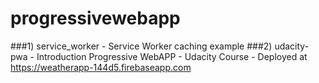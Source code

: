 # progressivewebapp

###1) service_worker - Service Worker caching example
###2) udacity-pwa    - Introduction Progressive WebAPP - Udacity Course - Deployed at https://weatherapp-144d5.firebaseapp.com
